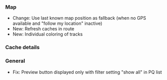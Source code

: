 ### Map
- Change: Use last known map position as fallback (when no GPS available and "follow my location" inactive)
- New: Refresh caches in route
- New: Individual coloring of tracks

### Cache details

### General
- Fix: Preview button displayed only with filter setting "show all" in PQ list
